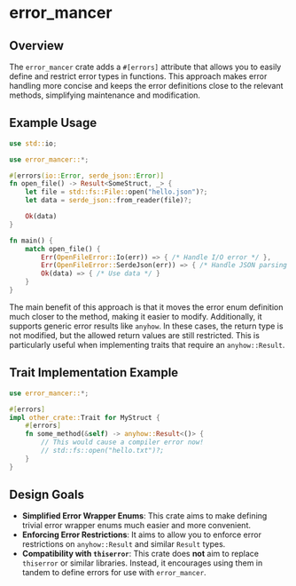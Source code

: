 # error_mancer

## Overview

The `error_mancer` crate adds a `#[errors]` attribute that allows you to easily define and restrict error types in functions. This approach makes error handling more concise and keeps the error definitions close to the relevant methods, simplifying maintenance and modification.

## Example Usage

```rs
use std::io;

use error_mancer::*;

#[errors(io::Error, serde_json::Error)]
fn open_file() -> Result<SomeStruct, _> {
    let file = std::fs::File::open("hello.json")?;
    let data = serde_json::from_reader(file)?;

    Ok(data)
}

fn main() {
    match open_file() {
        Err(OpenFileError::Io(err)) => { /* Handle I/O error */ },  
        Err(OpenFileError::SerdeJson(err)) => { /* Handle JSON parsing error */ },
        Ok(data) => { /* Use data */ }
    }
}
```

The main benefit of this approach is that it moves the error enum definition much closer to the method, making it easier to modify. Additionally, it supports generic error results like `anyhow`. In these cases, the return type is not modified, but the allowed return values are still restricted. This is particularly useful when implementing traits that require an `anyhow::Result`.

## Trait Implementation Example

```rs
use error_mancer::*;

#[errors]
impl other_crate::Trait for MyStruct {
    #[errors]
    fn some_method(&self) -> anyhow::Result<()> {
        // This would cause a compiler error now!
        // std::fs::open("hello.txt")?;
    }
}
```

## Design Goals

- **Simplified Error Wrapper Enums**: This crate aims to make defining trivial error wrapper enums much easier and more convenient.
- **Enforcing Error Restrictions**: It aims to allow you to enforce error restrictions on `anyhow::Result` and similar `Result` types.
- **Compatibility with `thiserror`**: This crate does **not** aim to replace `thiserror` or similar libraries. Instead, it encourages using them in tandem to define errors for use with `error_mancer`.
